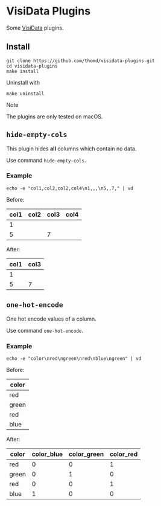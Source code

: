 # VisiData Plugins

Some [VisiData](https://www.visidata.org/) plugins.

## Install

    git clone https://github.com/thomd/visidata-plugins.git
    cd visidata-plugins
    make install

Uninstall with

    make uninstall

> [!NOTE]
> The plugins are only tested on macOS.

## `hide-empty-cols`

This plugin hides **all** columns which contain no data.

Use command `hide-empty-cols`.

### Example

    echo -e "col1,col2,col2,col4\n1,,,\n5,,7," | vd

Before:

| col1 | col2 | col3 | col4 |
| ---- | ---- | ---- | ---- |
| 1    |      |      |      |
| 5    |      | 7    |      |

After:

| col1 | col3 |
| ---- | ---- |
| 1    |      |
| 5    | 7    |

## `one-hot-encode`

One hot encode values of a column.

Use command `one-hot-encode`.

### Example

    echo -e "color\nred\ngreen\nred\nblue\ngreen" | vd

Before:

| color |
| ----- |
| red   |
| green |
| red   |
| blue  |

After:

| color | color_blue | color_green | color_red |
| ----- | ---------- | ----------- | --------- |
| red   | 0          | 0           | 1         |
| green | 0          | 1           | 0         |
| red   | 0          | 0           | 1         |
| blue  | 1          | 0           | 0         |

